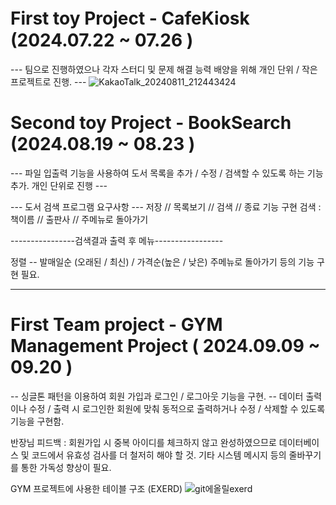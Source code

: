 # First toy Project - CafeKiosk　(2024.07.22 ~ 07.26 )
--- 팀으로 진행하였으나 각자 스터디 및 문제 해결 능력 배양을 위해 개인 단위 / 작은 프로젝트로 진행. ---
![KakaoTalk_20240811_212443424](https://github.com/user-attachments/assets/5c801474-5058-4372-8c48-8c7f43f22b1a)


# Second toy Project - BookSearch (2024.08.19 ~ 08.23 )
--- 파일 입출력 기능을 사용하여 도서 목록을 추가 / 수정 / 검색할 수 있도록 하는 기능 추가. 개인 단위로 진행 ---

--- 도서 검색 프로그램 요구사항 ---
저장 // 목록보기 // 검색 // 종료 기능 구현
검색 : 책이름 // 출판사 // 주메뉴로 돌아가기

----------------검색결과 출력 후 메뉴-----------------

정렬 -- 발매일순 (오래된 / 최신) / 가격순(높은 / 낮은)
주메뉴로 돌아가기 등의 기능 구현 필요.

---------------------------------------------------------

# First Team project - GYM Management Project ( 2024.09.09 ~ 09.20 )

-- 싱글톤 패턴을 이용하여 회원 가입과 로그인 / 로그아웃 기능을 구현.
-- 데이터 출력이나 수정 / 출력 시 로그인한 회원에 맞춰 동적으로 출력하거나 수정 / 삭제할 수 있도록 기능을 구현함.

반장님 피드백 : 회원가입 시 중복 아이디를 체크하지 않고 완성하였으므로 데이터베이스 및 코드에서 유효성 검사를 더 철저히 해야 할 것.
               기타 시스템 메시지 등의 줄바꾸기를 통한 가독성 향상이 필요.

GYM 프로젝트에 사용한 테이블 구조 (EXERD)
![git에올릴exerd](https://github.com/user-attachments/assets/ca3285e0-8dca-47b6-adf6-3869539a22a3)
